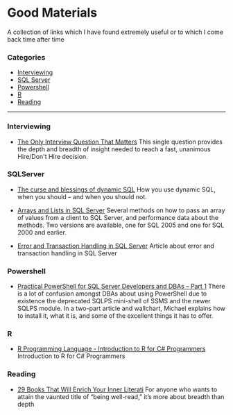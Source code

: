 # Good Materials


A collection of links which I have found extremely useful or to which I come back time after time


### Categories

* [Interviewing](#Interviewing)
* [SQL Server](#SQLServer)
* [Powershell](#Powershell)
* [R](#R)
* [Reading](#Interviewing)


---


### Interviewing
- [The Only Interview Question That Matters](http://www.inc.com/lou-adler/best-interview-question-ever.html)
  This single question provides the depth and breadth of insight needed to reach a fast, unanimous Hire/Don't Hire decision.

### SQLServer
- [The curse and blessings of dynamic SQL](http://www.sommarskog.se/dynamic_sql.html)
  How you use dynamic SQL, when you should – and when you should not.

- [Arrays and Lists in SQL Server](http://www.sommarskog.se/arrays-in-sql.html)
 Several methods on how to pass an array of values from a client to SQL Server, and performance data about the methods. Two versions are available, one for SQL 2005 and one for SQL 2000 and earlier.

- [Error and Transaction Handling in SQL Server](http://www.sommarskog.se/error_handling/Part1.html)
 Article about error and transaction handling in SQL Server

### Powershell
- [Practical PowerShell for SQL Server Developers and DBAs – Part 1](https://www.simple-talk.com/sql/database-administration/practical-powershell-for-sql-server-developers-and-dbas-%E2%80%93-part-1/)
There is a lot of confusion amongst DBAs about using PowerShell due to existence the deprecated SQLPS mini-shell of SSMS and the newer SQLPS module. In a two-part article and wallchart,  Michael explains how to install it, what it is, and some of the excellent things it has to offer.

### R
- [R Programming Language - Introduction to R for C# Programmers](https://msdn.microsoft.com/en-us/magazine/mt238409.aspx?f=255&MSPPError=-2147217396)
Introduction to R for C# Programmers


### Reading
- [29 Books That Will Enrich Your Inner Literati](http://time.com/3753024/books-enrich-you/?xid=IFT-Trending)
 For anyone who wants to attain the vaunted title of “being well-read,” it’s more about breadth than depth
